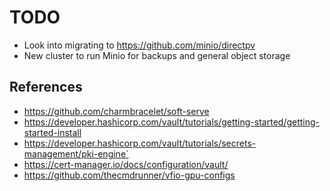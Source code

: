 <!--
SPDX-FileCopyrightText: 2025 NONE

SPDX-License-Identifier: Unlicense
-->

# TODO

- Look into migrating to https://github.com/minio/directpv
- New cluster to run Minio for backups and general object storage

## References

- https://github.com/charmbracelet/soft-serve
- https://developer.hashicorp.com/vault/tutorials/getting-started/getting-started-install
- https://developer.hashicorp.com/vault/tutorials/secrets-management/pki-engine`
- https://cert-manager.io/docs/configuration/vault/
- https://github.com/thecmdrunner/vfio-gpu-configs
